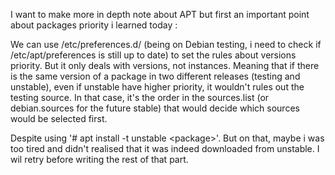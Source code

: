 I want to make more in depth note about APT but first an important point about packages priority i learned today :

We can use /etc/preferences.d/ (being on Debian testing, i need to check if /etc/apt/preferences is still up to date) to set the rules about versions priority. 
But it only deals with versions, not instances. Meaning that if there is the same version of a package in two different releases (testing and unstable), even if unstable have higher priority, it wouldn't rules out the testing source. 
In that case, it's the order in the sources.list (or debian.sources for the future stable) that would decide which sources would be selected first. 

Despite using '# apt install -t unstable \<package>'. But on that, maybe i was too tired and didn't realised that it was indeed downloaded from unstable. I wil retry before writing the rest of that part. 